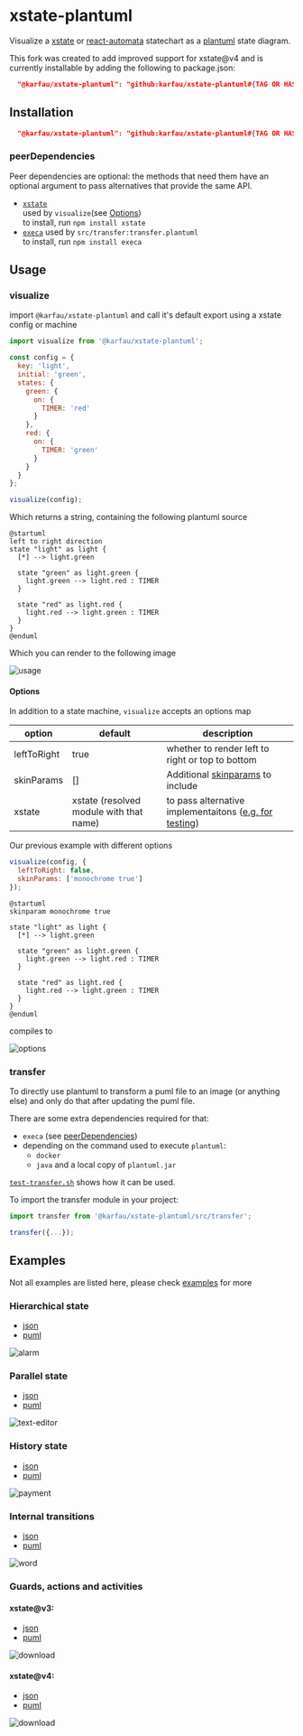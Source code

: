 # xstate-plantuml

Visualize a [xstate](https://github.com/davidkpiano/xstate) or [react-automata](https://github.com/MicheleBertoli/react-automata) statechart as a [plantuml](https://github.com/plantuml/plantuml) state diagram.

This fork was created to add improved support for xstate@v4 and is currently installable by adding the following to package.json:
```json
  "@karfau/xstate-plantuml": "github:karfau/xstate-plantuml#{TAG OR HASH}"
```

## Installation

```json
  "@karfau/xstate-plantuml": "github:karfau/xstate-plantuml#{TAG OR HASH}"
```

<!--
```
npm install @karfau/xstate-plantuml
```
-->

### peerDependencies

Peer dependencies are optional: the methods that need them have an optional argument to pass alternatives that provide the same API.

- [`xstate`](https://github.com/davidkpiano/xstate)  
  used by `visualize`(see [Options](#visualize-options))  
  to install, run `npm install xstate`
- [`execa`](https://github.com/sindresorhus/execa) 
  used by `src/transfer:transfer.plantuml`  
  to install, run `npm install execa`

## Usage

### visualize
import `@karfau/xstate-plantuml` and call it's default export using a xstate config or machine

```js
import visualize from '@karfau/xstate-plantuml';

const config = {
  key: 'light',
  initial: 'green',
  states: {
    green: {
      on: {
        TIMER: 'red'
      }
    },
    red: {
      on: {
        TIMER: 'green'
      }
    }
  }
};

visualize(config);
```

Which returns a string, containing the following plantuml source

```plantuml
@startuml
left to right direction
state "light" as light {
  [*] --> light.green

  state "green" as light.green {
    light.green --> light.red : TIMER
  }

  state "red" as light.red {
    light.red --> light.green : TIMER
  }
}
@enduml
```

Which you can render to the following image

![usage](examples/usage.svg?sanitize=true)

#### Options

In addition to a state machine, `visualize` accepts an options map

| option      | default | description                                                       |
| ----------- | ------- | ----------------------------------------------------------------- |
| leftToRight | true    | whether to render left to right or top to bottom                  |
| skinParams  | []      | Additional [skinparams](http://plantuml.com/skinparam) to include |
| xstate      | xstate (resolved module with that name) | to pass alternative implementaitons ([e.g. for testing](https://github.com/karfau/xstate-plantuml/blob/develop/src/__tests__/core.js)) |

Our previous example with different options

```js
visualize(config, {
  leftToRight: false,
  skinParams: ['monochrome true']
});
```

```plantuml
@startuml
skinparam monochrome true

state "light" as light {
  [*] --> light.green

  state "green" as light.green {
    light.green --> light.red : TIMER
  }

  state "red" as light.red {
    light.red --> light.green : TIMER
  }
}
@enduml
```

compiles to

![options](examples/options.svg?sanitize=true)

### transfer

To directly use plantuml to transform a puml file to an image (or anything else) and only do that after updating the puml file.

There are some extra dependencies required for that:
- `execa` (see [peerDependencies](#peerdependencies))
- depending on the command used to execute `plantuml`:
  - `docker`
  - `java` and a local copy of `plantuml.jar` 

[`test-transfer.sh`](https://github.com/karfau/xstate-plantuml/blob/master/test-transfer.js) shows how it can be used. 

To import the transfer module in your project: 

```js
import transfer from '@karfau/xstate-plantuml/src/transfer';

transfer({...});
```

## Examples

Not all examples are listed here, please check [examples](https://github.com/karfau/xstate-plantuml/tree/develop/examples) for more

### Hierarchical state

- [json](./examples/alarm.json)
- [puml](./examples/alarm.puml)

![alarm](./examples/alarm.svg?sanitize=true)

### Parallel state

- [json](./examples/text-editor.json)
- [puml](./examples/text-editor.puml)

![text-editor](./examples/text-editor.svg?sanitize=true)

### History state

- [json](./examples/payment.json)
- [puml](./examples/payment.puml)

![payment](./examples/payment.svg?sanitize=true)

### Internal transitions

- [json](./examples/word.json)
- [puml](./examples/word.puml)

![word](./examples/word.svg?sanitize=true)

### Guards, actions and activities

#### xstate@v3:
- [json](./examples/download.json)
- [puml](./examples/download.puml)

![download](./examples/download.svg?sanitize=true)

#### xstate@v4:
- [json](./examples/invoke.json)
- [puml](./examples/invoke.puml)

![download](./examples/invoke.svg?sanitize=true)
